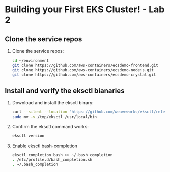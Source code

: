 # Building your First EKS Cluster! - Lab 2

## Clone the service repos

1. Clone the service repos:

    ```bash
    cd ~/environment
    git clone https://github.com/aws-containers/ecsdemo-frontend.git
    git clone https://github.com/aws-containers/ecsdemo-nodejs.git
    git clone https://github.com/aws-containers/ecsdemo-crystal.git
    ```
## Install and verify the eksctl bianaries

1. Download and install the eksctl binary:

    ```bash
    curl --silent --location "https://github.com/weaveworks/eksctl/releases/latest/download/eksctl_$(uname -s)_amd64.tar.gz" | tar xz -C /tmp
    sudo mv -v /tmp/eksctl /usr/local/bin
    ```

2. Confirm the eksctl command works:

    ```bash
    eksctl version
    ```

3. Enable eksctl bash-completion

    ```bash
    eksctl completion bash >> ~/.bash_completion
    . /etc/profile.d/bash_completion.sh
    . ~/.bash_completion
    ```